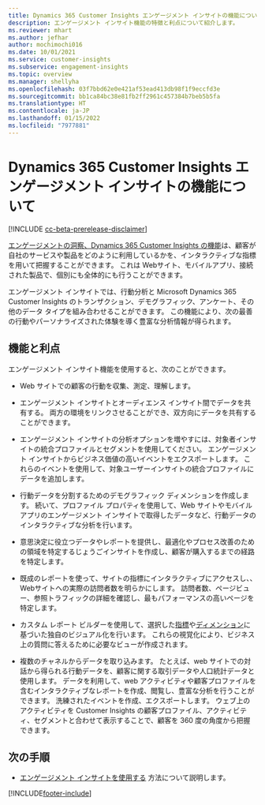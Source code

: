 ```yaml
---
title: Dynamics 365 Customer Insights エンゲージメント インサイトの機能について
description: エンゲージメント インサイト機能の特徴と利点について紹介します。
ms.reviewer: mhart
ms.author: jefhar
author: mochimochi016
ms.date: 10/01/2021
ms.service: customer-insights
ms.subservice: engagement-insights
ms.topic: overview
ms.manager: shellyha
ms.openlocfilehash: 03f7bbd62e0e421af53ead413db98f1f9eccfd3e
ms.sourcegitcommit: bb1ca84bc38e81fb2ff2961c457384b7beb5b5fa
ms.translationtype: HT
ms.contentlocale: ja-JP
ms.lasthandoff: 01/15/2022
ms.locfileid: "7977881"
---
```

# <a name="about-dynamics-365-customer-insights-engagement-insights-capability"></a>Dynamics 365 Customer Insights エンゲージメント インサイトの機能について 

[!INCLUDE [cc-beta-prerelease-disclaimer](includes/cc-beta-prerelease-disclaimer.md)]

[エンゲージメントの洞察、Dynamics 365 Customer Insights の機能](https://dynamics.microsoft.com/ai/customer-insights/engagement-insights-capability/)は、顧客が自社のサービスや製品をどのように利用しているかを、インタラクティブな指標を用いて把握することができます。 これは Webサイト、モバイルアプリ、接続された製品で、個別にも全体的にも行うことができます。

エンゲージメント インサイトでは、行動分析と Microsoft Dynamics 365 Customer Insights のトランザクション、デモグラフィック、アンケート、その他のデータ タイプを組み合わせることができます。 この機能により、次の最善の行動やパーソナライズされた体験を導く豊富な分析情報が得られます。

## <a name="features-and-benefits"></a>機能と利点

エンゲージメント インサイト機能を使用すると、次のことができます。

- Web サイトでの顧客の行動を収集、測定、理解します。

- エンゲージメント インサイトとオーディエンス インサイト間でデータを共有する。 両方の環境をリンクさせることができ、双方向にデータを共有することができます。

- エンゲージメント インサイトの分析オプションを増やすには、対象者インサイトの統合プロファイルとセグメントを使用してください。 エンゲージメント インサイトからビジネス価値の高いイベントをエクスポートします。 これらのイベントを使用して、対象ユーザーインサイトの統合プロファイルにデータを追加します。

- 行動データを分割するためのデモグラフィック ディメンションを作成します。 続いて、プロファイル プロパティを使用して、Web サイトやモバイル アプリのエンゲージメント インサイトで取得したデータなど、行動データのインタラクティブな分析を行います。

- 意思決定に役立つデータやレポートを提供し、最適化やプロセス改善のための領域を特定するじょうごインサイトを作成し、顧客が購入するまでの経路を特定します。 

-  既成のレポートを使って、サイトの指標にインタラクティブにアクセスし、、Webサイトへの実際の訪問者数を明らかにします。 訪問者数、ページビュー、参照トラフィックの詳細を確認し、最もパフォーマンスの高いページを特定します。

- カスタム レポート ビルダーを使用して、選択した[指標](glossary.md)や[ディメンション](glossary.md)に基づいた独自のビジュアル化を行います。 これらの視覚化により、ビジネス上の質問に答えるために必要なビューが作成されます。

- 複数のチャネルからデータを取り込みます。 たとえば、web サイトでの対話から得られる行動データを、顧客に関する取引データや人口統計データと使用します。 データを利用して、web アクティビティや顧客プロファイルを含むインタラクティブなレポートを作成、閲覧し、豊富な分析を行うことができます。 洗練されたイベントを作成、エクスポートします。 ウェブ上のアクティビティを Customer Insights の顧客プロファイル、アクティビティ、セグメントと合わせて表示することで、顧客を 360 度の角度から把握できます。

## <a name="next-steps"></a>次の手順

- [エンゲージメント インサイトを使用する](get-started.md) 方法について説明します。


[!INCLUDE[footer-include](../includes/footer-banner.md)]
